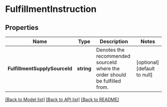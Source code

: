 # FulfillmentInstruction

## Properties
Name | Type | Description | Notes
------------ | ------------- | ------------- | -------------
**FulfillmentSupplySourceId** | **string** | Denotes the recommended sourceId where the order should be fulfilled from. | [optional] [default to null]

[[Back to Model list]](../README.md#documentation-for-models) [[Back to API list]](../README.md#documentation-for-api-endpoints) [[Back to README]](../README.md)

